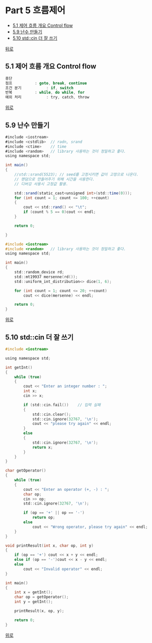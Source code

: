 # Part 5 흐름제어
* [5.1 제어 흐름 개요 Control flow](#51-제어-흐름-개요-control-flow)
* [5.9 난수 만들기](#59-난수-만들기)
* [5.10 std::cin 더 잘 쓰기](#510-stdcin-더-잘-쓰기)

[뒤로](https://github.com/hhhan0315/Algorithm)

## 5.1 제어 흐름 개요 Control flow
```c
중단
점프			: goto, break, continue
조건 분기	        : if, switch
반복			: while, do while, for
예외 처리	        : try, catch, throw
```
[위로](#part-5-흐름제어)

## 5.9 난수 만들기
```java
#include <iostream>
#include <cstdlib>	// radn, srand
#include <ctime>	// time
#include <random>	// library 사용하는 것이 정밀하고 좋다.
using namespace std;

int main()
{
	//std::srand(5523);	// seed를 고정시키면 값이 고정으로 나온다.
	// 랜덤으로 만들어주기 위해 시간을 사용한다.
	// 디버깅 사용시 고정값 활용.

	std::srand(static_cast<unsigned int>(std::time(0)));
	for (int count = 1; count <= 100; ++count)
	{
		cout << std::rand() << "\t";
		if (count % 5 == 0)cout << endl;
	}

	return 0;

}
```
```c
#include <iostream>
#include <random>	// library 사용하는 것이 정밀하고 좋다.
using namespace std;

int main()
{
	std::random_device rd;
	std::mt19937 mersenne(rd());
	std::uniform_int_distribution<> dice(1, 6);

	for (int count = 1; count <= 20; ++count)
		cout << dice(mersenne) << endl;

	return 0;
}
```
[위로](#part-5-흐름제어)

## 5.10 std::cin 더 잘 쓰기
```c
#include <iostream>

using namespace std;

int getInt()
{
	while (true)
	{
		cout << "Enter an integer number : ";
		int x;
		cin >> x;

		if (std::cin.fail())	// 입력 실패
		{
			std::cin.clear();
			std::cin.ignore(32767, '\n');
			cout << "please try again" << endl;
		}
		else
		{
			std::cin.ignore(32767, '\n');
			return x;
		}
	}
}

char getOperator()
{
	while (true)
	{
		cout << "Enter an operator (+, -) : ";
		char op;
		cin >> op;
		std::cin.ignore(32767, '\n');

		if (op == '+' || op == '-')
			return op;
		else
			cout << "Wrong operator, please try again" << endl;
	}
}

void printResult(int x, char op, int y)
{
	if (op == '+') cout << x + y << endl;
	else if (op == '-')cout << x - y << endl;
	else
		cout << "Invalid operator" << endl;
}

int main()
{
	int x = getInt();
	char op = getOperator();
	int y = getInt();

	printResult(x, op, y);

	return 0;
}
```
[위로](#part-5-흐름제어)
